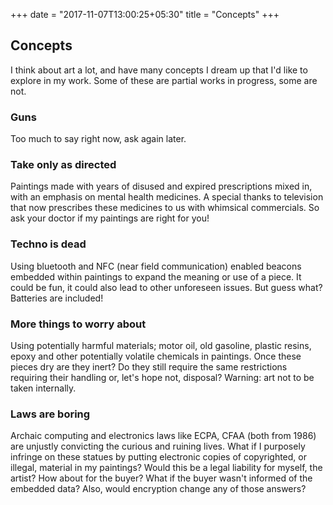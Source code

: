 +++
date = "2017-11-07T13:00:25+05:30"
title = "Concepts"
+++

## Concepts

I think about art a lot, and have many concepts I dream up that I'd like to explore in my work. Some of these are partial works in progress, some are not.

### Guns

Too much to say right now, ask again later.

### Take only as directed

Paintings made with years of disused and expired prescriptions mixed in, with an emphasis on mental health medicines. A special thanks to television that now prescribes these medicines to us with whimsical commercials. So ask your doctor if my paintings are right for you!

### Techno is dead

Using bluetooth and NFC (near field communication) enabled beacons embedded within paintings to expand the meaning or use of a piece. It could be fun, it could also lead to other unforeseen issues. But guess what? Batteries are included!

### More things to worry about

Using potentially harmful materials; motor oil, old gasoline, plastic resins, epoxy and other potentially volatile chemicals in paintings. Once these pieces dry are they inert? Do they still require the same restrictions requiring their handling or, let's hope not, disposal? Warning: art not to be taken internally.

### Laws are boring

Archaic computing and electronics laws like ECPA, CFAA (both from 1986) are unjustly convicting the curious and ruining lives. What if I purposely infringe on these statues by putting electronic copies of copyrighted, or illegal, material in my paintings? Would this be a legal liability for myself, the artist? How about for the buyer? What if the buyer wasn't informed of the embedded data? Also, would encryption change any of those answers?
